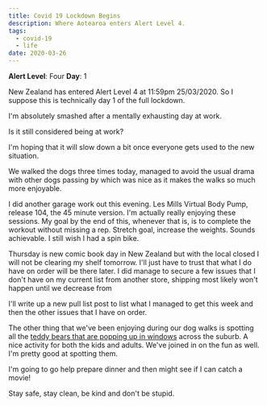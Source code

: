 ```yaml
---
title: Covid 19 Lockdown Begins
description: Where Aotearoa enters Alert Level 4.
tags:
  - covid-19
  - life
date: 2020-03-26
---
```


**Alert Level**: Four
**Day**: 1

New Zealand has entered Alert Level 4 at 11:59pm 25/03/2020. So I suppose this is technically day 1 of the full lockdown.

I'm absolutely smashed after a mentally exhausting day at work.

Is it still considered being at work?

I'm hoping that it will slow down a bit once everyone gets used to the new situation. 

We walked the dogs three times today, managed to avoid the usual drama with other dogs passing by which was nice as it makes the walks so much more enjoyable.

I did another garage work out this evening. Les Mills Virtual Body Pump, release 104, the 45 minute version. I'm actually really enjoying these sessions. My goal by the end of this, whenever that is, is to complete the workout without missing a rep. Stretch goal, increase the weights. Sounds achievable. I still wish I had a spin bike.

Thursday is new comic book day in New Zealand but with the local closed I will not be clearing my shelf tomorrow. I'll just have to trust that what I do have on order will be there later. I did manage to secure a few issues that I don't have on my current list from another store, shipping most likely won't happen until we decrease from 

I'll write up a new pull list post to list what I managed to get this week and then the other issues that I have on order.

The other thing that we've been enjoying during our dog walks is spotting all the [teddy bears that are popping up in windows](https://www.rnz.co.nz/news/national/412602/teddy-bears-in-windows-to-cheer-up-kids-during-lockdown) across the suburb. A nice activity for both the kids and adults. We've joined in on the fun as well. I'm pretty good at spotting them.

I'm going to go help prepare dinner and then might see if I can catch a movie!

Stay safe, stay clean, be kind and don't be stupid.